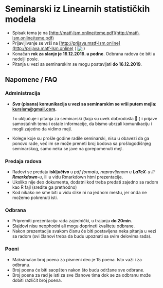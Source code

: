 # Seminarski iz Linearnih statističkih modela

* Spisak tema je na [http://matf-lsm.online/teme.pdf](http://matf-lsm.online/teme.pdf)
* Prijavljivanje se vrši na [http://prijava.matf-lsm.online](http://prijava.matf-lsm.online) ( <img src="https://img.shields.io/uptimerobot/status/m783776540-3da45f20f673a158289141b9?label=Server%20Status"
style="display: inline-block; vertical-align: middle;"/> )
* Konačan **rok za slanje je 19.12.2019. u podne**. Odbrana radova će biti u nedelji posle.
* Pitanja u vezi sa seminarskim se mogu postavljati **do 16.12.2019**.

## Napomene / FAQ

### Administracija

* ***Sva* (pisana) komunikacija u vezi sa seminarskim se vrši putem mejla: kurslsm@gmail.com.**

    To uključuje i pitanja za seminarski (koja su uvek dobrodošla :slightly_smiling_face: ) i prijave samostalnih tema i ostale informacije, da bismo ubrzali komunikaciju i mogli zajedno da vidimo mejl.
* Kolege koje su prošle godine radile seminarski, nisu u obavezi da ga ponovo rade, već im se može preneti broj bodova sa prošlogodišnjeg seminarskog, samo neka se jave na gorepomenuti mejl.

### Predaja radova

* Radovi se predaju **isključivo** u *pdf formatu, napravljenom u **LaTeX**-u ili **Rmarkdown**-u*, ili u vidu Rmarkdown html prezentacije.
* Ukoliko nije deo dokumenta, dodatni kod treba predati zajedno sa radom kao R fajl (sredite ga prethodno)
* Kod nikako ne sme biti u vidu slike ni na jednom mestu, jer onda ne možemo pokrenuti isti.

### Odbrana

* Pripremiti prezentaciju rada zajednički, u trajanju **do 20min**.
* Slajdovi nisu neophodni ali mogu doprineti kvalitetu odbrane.
* Nakon prezentacije svakom članu će biti postavljena neka pitanja u vezi sa radom (svi članovi treba da budu upoznati sa svim delovima rada).

### Poeni

* Maksimalan broj poena za pismeni deo je 15 poena. Isto važi i za odbranu.
* Broj poena će biti saopšten nakon što budu održane sve odbrane.
* Broj poena za rad je isti za sve članove tima dok se za odbranu može dobiti različit broj poena.
